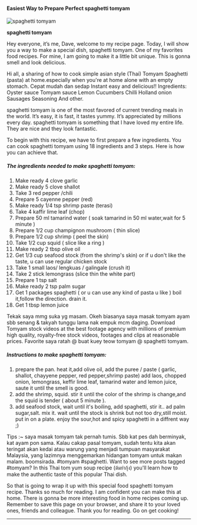             

#### Easiest Way to Prepare Perfect spaghetti tomyam

![spaghetti tomyam](https://img-global.cpcdn.com/recipes/46718827/751x532cq70/spaghetti-tomyam-recipe-main-photo.jpg)

**spaghetti tomyam**

Hey everyone, it’s me, Dave, welcome to my recipe page. Today, I will show you a way to make a special dish, spaghetti tomyam. One of my favorites food recipes. For mine, I am going to make it a little bit unique. This is gonna smell and look delicious.

Hi all, a sharing of how to cook simple asian style (Thai) Tomyam Spaghetti (pasta) at home.especially when you're at home alone with an empty stomach. Cepat mudah dan sedap Instant easy and delicious!! Ingredients: Oyster sauce Tomyam sauce Lemon Cucumbers Chilli Holland onion Sausages Seasoning And other.

spaghetti tomyam is one of the most favored of current trending meals in the world. It’s easy, it is fast, it tastes yummy. It’s appreciated by millions every day. spaghetti tomyam is something that I have loved my entire life. They are nice and they look fantastic.

To begin with this recipe, we have to first prepare a few ingredients. You can cook spaghetti tomyam using 18 ingredients and 3 steps. Here is how you can achieve that.

##### The ingredients needed to make spaghetti tomyam:

1.  Make ready 4 clove garlic
2.  Make ready 5 clove shallot
3.  Take 3 red pepper /chili
4.  Prepare 5 cayenne pepper (red)
5.  Make ready 1/4 tsp shrimp paste (terasi)
6.  Take 4 kaffir lime leaf (chop)
7.  Prepare 50 ml tamarind water ( soak tamarind in 50 ml water,wait for 5 minute )
8.  Prepare 1/2 cup champignon mushroom ( thin slice)
9.  Prepare 1/2 cup shrimp ( peel the skin)
10.  Take 1/2 cup squid ( slice like a ring )
11.  Make ready 2 tbsp olive oil
12.  Get 1/3 cup seafood stock (from the shrimp's skin) or if u don't like the taste, u can use regular chicken stock
13.  Take 1 small laos/ lengkuas / galingale (crush it)
14.  Take 2 stick lemongrass (slice thin the white part)
15.  Prepare 1 tsp salt
16.  Make ready 2 tsp palm sugar
17.  Get 1 packages spaghetti ( or u can use any kind of pasta u like ) boil it,follow the direction. drain it.
18.  Get 1 tbsp lemon juice

Tekak saya mmg suka yg masam. Okeh biasanya saya masak tomyam ayam sbb senang & takyah tunggu lama nak empuk mcm daging. Download Tomyam stock videos at the best footage agency with millions of premium high quality, royalty-free stock videos, footages and clips at reasonable prices. Favorite saya ratah @ buat kuey teow tomyam @ spaghetti tomyam.

##### Instructions to make spaghetti tomyam:

1.  prepare the pan. heat it,add olive oil, add the puree / paste ( garlic, shallot, chayyene pepper, red pepper,shrimp paste) add laos, chopped onion, lemongrass, keffir lime leaf, tamarind water and lemon juice, saute it until the smell is good.
2.  add the shrimp, squid. stir it until the color of the shrimp is change,and the squid is tender ( about 5 minute ).
3.  add seafood stock, wait until it's boiling, add spaghetti, stir it.. ad palm sugar,salt. mix it. wait until the stock is shrink but not too dry,still moist. put in on a plate. enjoy the sour,hot and spicy spaghetti in a diffrent way ;)

Tips :~ saya masak tomyam tak pernah tumis. Sbb kat pes dah berminyak, kat ayam pon sama. Kalau cakap pasal tomyam, sudah tentu kita akan teringat akan kedai atau warung yang menjadi tumpuan masyarakat Malaysia, yang lazimnya menggemarkan hidangan tomyam untuk makan malam. boomsirada. #tomyam #spaghetti. Want to see more posts tagged #tomyam? In this Thai tom yum soup recipe (ต้มยำกุ้ง) you'll learn how to make the authentic taste of this popular Thai dish.

So that is going to wrap it up with this special food spaghetti tomyam recipe. Thanks so much for reading. I am confident you can make this at home. There is gonna be more interesting food in home recipes coming up. Remember to save this page on your browser, and share it to your loved ones, friends and colleague. Thank you for reading. Go on get cooking!

* * *
